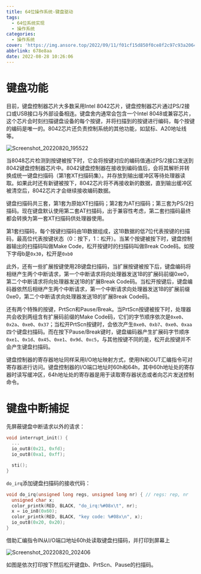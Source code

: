```yaml
---
title: 64位操作系统-键盘驱动
tags:
  - 64位系统实现
  - 操作系统
categories:
  - 操作系统
cover: 'https://img.ansore.top/2022/09/11/f01cf15d850f0ce8f2c97c93a206411c8d3bf927.png'
abbrlink: 678e8aa
date: 2022-08-28 10:26:06
---
```

  

# 键盘功能

目前，键盘控制器芯片大多数采用Intel 8042芯片，键盘控制器芯片通过PS/2接口或USB接口与外部设备相连。键盘舍内通常会包含一个Intel 8048或兼容芯片，这个芯片会时刻扫描键盘设备的每个按键，并将扫描到的按键进行编码，每个按键的编码是唯一的。8042芯片还负责控制系统的其他功能，如鼠标、A20地址线等。

![Screenshot_20220820_195522](https://img.ansore.top/2022/08/20/0d2603d675d883788baa1f6954b775a2.png)

当8048芯片检测到按键被按下时，它会将按键对应的编码值通过PS/2接口发送到8042键盘控制器芯片中。8042键盘控制器在接收到编码值后，会将其解析并转换成统一键盘扫描码（第1套XT扫描码集）。并存放到输出缓冲区等待处理器读取。如果此时还有新键被按下，8042芯片将不再接收新的数据，直到输出缓冲区被清空后，8042芯片才会继续接收编码数据。

键盘扫描码共三套，第1套为原始XT扫描码；第2套为AT扫描码；第三套为PS/2扫描码。现在键盘默认使用第二套AT扫描码，出于兼容性考虑，第二套扫描码最终都会转换为第一套XT扫描码供处理器使用。

第1套扫描码，每个按键扫描码由1B数据组成，这1B数据的低7位代表按键的扫描码，最高位代表按键状态（0：按下，1：松开）。当某个按键被按下时，键盘控制器输出的扫描码叫做Make Code，松开按键时的扫描码叫做Break Code码。如按下字母b是`0x30`，松开是`0xb0`

此外，还有一些扩展按键使用2B键盘扫描码，当扩展按键被按下后，键盘编码将相继产生两个中断请求，第一个中断请求将向处理器发送1B的扩展码前缀0xe0，第二个中断请求将向处理器发送1B的扩展Break Code码。当松开按键后，键盘编码器依然后相继产生两个中断请求，第一个中断请求向处理器发送1B的扩展前缀0xe0，第二个中断请求向处理器发送1B的扩展Break Code码。

还有两个特殊的按键，PrtScn和Pause/Break。当PrtScn按键被按下时，处理器共会收到两组含有扩展码前缀的Make Code码，它们的字节顺序依次是`0xe0`、`0x2a`、`0xe0`、`0x37`；当松开PrtScn按键时，会依次产生`0xe0`、`0xb7`、`0xe0`、`0xaa`四个键盘扫描码。而在按下Pause/Break键时，键盘编码器产生扩展码字节顺序`0xe1`、`0x1d`、`0x45`、`0xe1`、`0x9d`、`0xc5`，与其他按键不同的是，松开此按键并不会产生键盘扫描码。

键盘控制器的寄存器地址同样采用I/O地址映射方式，使用IN和OUT汇编指令可对寄存器进行访问。键盘控制器的I/O端口地址时60h和64h，其中60h地址处的寄存器时读写缓冲区，64h地址处的寄存器是用于读取寄存器状态或者向芯片发送控制命令。

# 键盘中断捕捉

先屏蔽键盘中断请求以外的请求：

```c
void interrupt_init() {
  ...
  io_out8(0x21, 0xfd);
  io_out8(0xa1, 0xff);

  sti();
}
```

`do_irq`添加键盘扫描码的接收代码：

```c
void do_irq(unsigned long regs, unsigned long nr) { // regs: rep, nr
  unsigned char x;
  color_printk(RED, BLACK, "do_irq:%#08x\t", nr);
  x = io_in8(0x60);
  color_printk(RED, BLACK, "key code: %#08x\n", x);
  io_out8(0x20, 0x20);
}
```

借助汇编指令IN从I/O端口地址60h处读取键盘扫描码，并打印到屏幕上

![Screenshot_20220820_202406](https://img.ansore.top/2022/08/20/f569d275a7ad643336ac7f8814ce3cf4.png)

如图是依次打印按下然后松开键盘b、PrtScn、Pause的扫描码。
